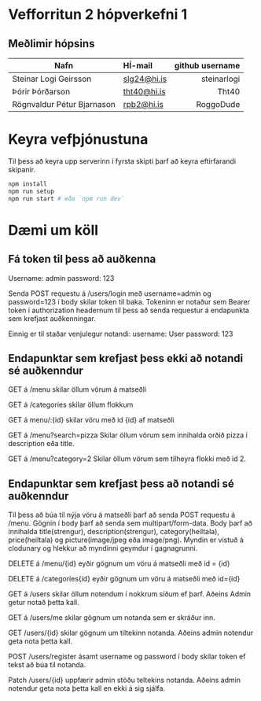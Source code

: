 # Vefforritun 2 hópverkefni 1

## Meðlimir hópsins
|   Nafn    |  HÍ-mail |    github username |
|-----------|:---------|-------------------:|
Steinar Logi Geirsson | slg24@hi.is | steinarlogi |
Þórir Þórðarson | tht40@hi.is | Tht40 |
Rögnvaldur Pétur Bjarnason | rpb2@hi.is | RoggoDude |

# Keyra vefþjónustuna

Til þess að keyra upp serverinn í fyrsta skipti þarf að keyra eftirfarandi skipanir.

```bash
npm install
npm run setup
npm run start # eða `npm run dev`
```

# Dæmi um köll
## Fá token til þess að auðkenna
Username: admin
password: 123

Senda POST requestu á /users/login með username=admin og password=123 í body
skilar token til baka. Tokeninn er notaður sem Bearer token í authorization headernum til þess að senda
requestur á endapunkta sem krefjast auðkenningar.

Einnig er til staðar venjulegur notandi:
username: User
password: 123

## Endapunktar sem krefjast þess ekki að notandi sé auðkenndur
GET á /menu skilar öllum vörum á matseðli

GET á /categories skilar öllum flokkum

GET á menu/:{id} skilar vöru með id {id} af matseðli

GET á /menu?search=pizza Skilar öllum vörum sem innihalda orðið pizza í description eða title.

GET á /menu?category=2 Skilar öllum vörum sem tilheyra flokki með id 2.


## Endapunktar sem krefjast þess að notandi sé auðkenndur
Til þess að búa til nýja vöru á matseðli þarf að senda POST requestu á /menu. Gögnin í body þarf að senda sem multipart/form-data. Body þarf að innihalda title(strengur), description(strengur), category(heiltala), price(heiltala) og picture(image/jpeg eða image/png). Myndin er vistuð á clodunary og hlekkur að myndinni geymdur í gagnagrunni.

DELETE á /menu/{id} eyðir gögnum um vöru á matseðli með id = {id}

DELETE á /categories{id} eyðir gögnum um vöru á matseðli með id={id}

GET á /users skilar öllum notendum í nokkrum síðum ef þarf. Aðeins Admin getur notað þetta kall.

GET á /users/me skilar gögnum um notanda sem er skráður inn.

GET /users/{id} skilar gögnum um tiltekinn notanda. Aðeins admin notendur geta nota þetta kall.

POST /users/register ásamt username og password í body skilar token ef tekst að búa til notanda.

Patch /users/{id} uppfærir admin stöðu teltekins notanda. Aðeins admin notendur geta nota þetta kall en ekki á sig sjálfa.

